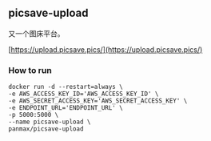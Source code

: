 ## picsave-upload

又一个图床平台。

[https://upload.picsave.pics/](https://upload.picsave.pics/)

### How to run

```shell
docker run -d --restart=always \
-e AWS_ACCESS_KEY_ID='AWS_ACCESS_KEY_ID' \
-e AWS_SECRET_ACCESS_KEY='AWS_SECRET_ACCESS_KEY' \
-e ENDPOINT_URL='ENDPOINT_URL' \
-p 5000:5000 \
--name picsave-upload \
panmax/picsave-upload
```